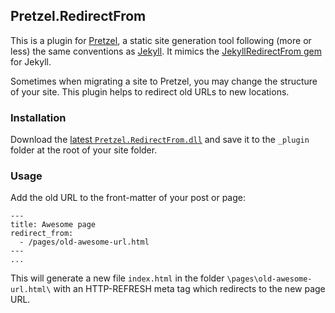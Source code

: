 ## Pretzel.RedirectFrom

This is a plugin for [Pretzel](https://github.com/Code52/pretzel), a static site generation tool following (more or less) the same conventions as [Jekyll](https://github.com/mojombo/jekyll). It mimics the [JekyllRedirectFrom gem](https://github.com/jekyll/jekyll-redirect-from) for Jekyll. 

Sometimes when migrating a site to Pretzel, you may change the structure of your site. This plugin helps to redirect old URLs to new locations.

### Installation

Download the [latest `Pretzel.RedirectFrom.dll`](https://github.com/thoemmi/Pretzel.RedirectFrom/releases) and save it to the `_plugin` folder at the root of your site folder.

### Usage

Add the old URL to the front-matter of your post or page:

```
---
title: Awesome page
redirect_from:
  - /pages/old-awesome-url.html
---
...
```

This will generate a new file `index.html` in the folder `\pages\old-awesome-url.html\` with an HTTP-REFRESH meta tag which redirects to the new page URL.